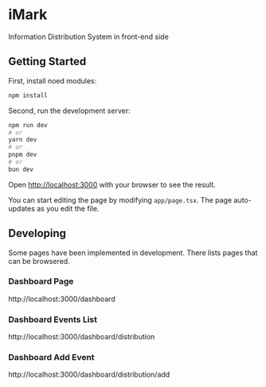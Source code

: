 # iMark
Information Distribution System in front-end side

## Getting Started

First, install noed modules:
```bash
npm install
```

Second, run the development server:

```bash
npm run dev
# or
yarn dev
# or
pnpm dev
# or
bun dev
```

Open [http://localhost:3000](http://localhost:3000) with your browser to see the result.

You can start editing the page by modifying `app/page.tsx`. The page auto-updates as you edit the file.


## Developing
Some pages have been implemented in development. There lists pages that can be browsered.

### Dashboard Page
http://localhost:3000/dashboard

### Dashboard Events List
http://localhost:3000/dashboard/distribution

### Dashboard Add Event
http://localhost:3000/dashboard/distribution/add